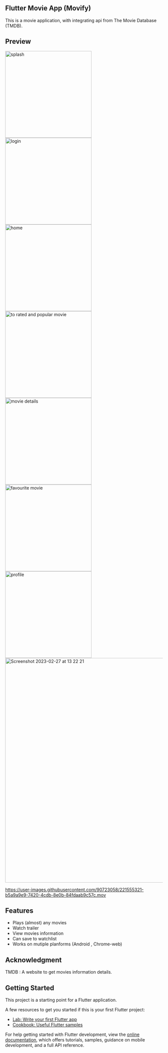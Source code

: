 ## Flutter Movie App (Movify)

This is a movie application, with integrating api from The Movie Database (TMDB).


## Preview


<img width="276" alt="splash" src="https://user-images.githubusercontent.com/90723058/221550644-8f4ab6cc-38e0-42be-bb98-7cad7b43214d.png"> <img width="276" alt="login" src="https://user-images.githubusercontent.com/90723058/221550667-bb410bf5-8fe1-4157-bf7b-f424d2f3f651.png"> <img width="276" alt="home" src="https://user-images.githubusercontent.com/90723058/221550690-3a8e83b6-3b73-452c-9fc0-809e8f3b69d4.png"> <img width="276" alt="to rated and popular movie" src="https://user-images.githubusercontent.com/90723058/221550723-77a8f1d1-9173-465f-83a1-54ee0319bcd6.png"> <img width="276" alt="movie details" src="https://user-images.githubusercontent.com/90723058/221550780-f47900f3-0fe0-470f-ba29-2fdba7c4df59.png"> <img width="276" alt="favourite movie" src="https://user-images.githubusercontent.com/90723058/221550819-be29967f-10d4-494a-be99-c59cf0bf0e9c.png"> <img width="276" alt="profile" src="https://user-images.githubusercontent.com/90723058/221550873-d7b0497f-4e66-400c-91b8-a9a980bf7750.png"> <img width="715" alt="Screenshot 2023-02-27 at 13 22 21" src="https://user-images.githubusercontent.com/90723058/221551209-e46d17f3-525d-4fe2-8e1d-3d328c3f114b.png">


https://user-images.githubusercontent.com/90723058/221555321-b5a9a9e9-7420-4cdb-8e0b-84fdaab9c57c.mov




## Features 

* Plays (almost) any movies
* Watch trailer
* View movies information
* Can save to watchlist
* Works on mutiple planforms (Android , Chrome-web)

## Acknowledgment

TMDB :  A website to get movies information details.


## Getting Started

This project is a starting point for a Flutter application.

A few resources to get you started if this is your first Flutter project:

- [Lab: Write your first Flutter app](https://docs.flutter.dev/get-started/codelab)
- [Cookbook: Useful Flutter samples](https://docs.flutter.dev/cookbook)

For help getting started with Flutter development, view the
[online documentation](https://docs.flutter.dev/), which offers tutorials,
samples, guidance on mobile development, and a full API reference.
